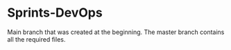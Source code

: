 # Sprints-DevOps
Main branch that was created at the beginning. The master branch contains all the required files.
